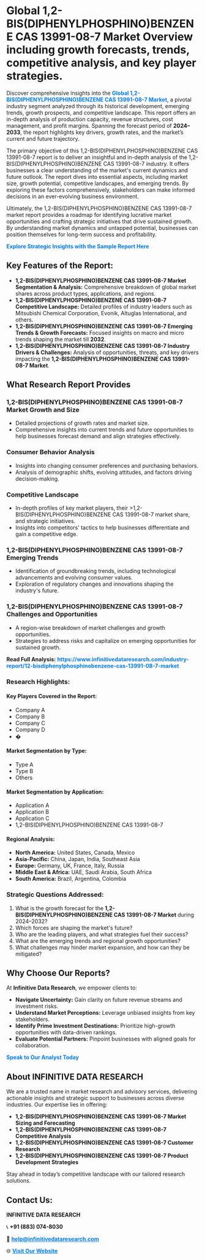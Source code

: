 <h1>Global 1,2-BIS(DIPHENYLPHOSPHINO)BENZENE CAS 13991-08-7 Market Overview including growth forecasts, trends, competitive analysis, and key player strategies.</h1>
<p>
Discover comprehensive insights into the 
<a href="https://www.infinitivedataresearch.com/industry-report/12-bisdiphenylphosphinobenzene-cas-13991-08-7-market" rel="dofollow" style="color: #007BFF; text-decoration: none;"><strong>Global 1,2-BIS(DIPHENYLPHOSPHINO)BENZENE CAS 13991-08-7 Market</strong></a>, a pivotal industry segment analyzed through its historical development, emerging trends, growth prospects, and competitive landscape. This report offers an in-depth analysis of production capacity, revenue structures, cost management, and profit margins. Spanning the forecast period of <strong>2024–2033</strong>, the report highlights key drivers, growth rates, and the market’s current and future trajectory.
</p>
<p>
The primary objective of this 1,2-BIS(DIPHENYLPHOSPHINO)BENZENE CAS 13991-08-7 report is to deliver an insightful and in-depth analysis of the 1,2-BIS(DIPHENYLPHOSPHINO)BENZENE CAS 13991-08-7 industry. It offers businesses a clear understanding of the market's current dynamics and future outlook. The report dives into essential aspects, including market size, growth potential, competitive landscapes, and emerging trends. By exploring these factors comprehensively, stakeholders can make informed decisions in an ever-evolving business environment.
</p>
<p>
Ultimately, the 1,2-BIS(DIPHENYLPHOSPHINO)BENZENE CAS 13991-08-7 market report provides a roadmap for identifying lucrative market opportunities and crafting strategic initiatives that drive sustained growth. By understanding market dynamics and untapped potential, businesses can position themselves for long-term success and profitability.
</p>
<p>
<a href="https://www.infinitivedataresearch.com/request-sample/reportId=103626" style="color: #007BFF; text-decoration: none;"><strong>Explore Strategic Insights with the Sample Report Here</strong></a>
</p>

<h2>Key Features of the Report:</h2>
<ul>
<li><strong>1,2-BIS(DIPHENYLPHOSPHINO)BENZENE CAS 13991-08-7 Market Segmentation & Analysis:</strong> Comprehensive breakdown of global market shares across product types, applications, and regions.</li>
<li><strong>1,2-BIS(DIPHENYLPHOSPHINO)BENZENE CAS 13991-08-7 Competitive Landscape:</strong> Detailed profiles of industry leaders such as Mitsubishi Chemical Corporation, Evonik, Altuglas International, and others.</li>
<li><strong>1,2-BIS(DIPHENYLPHOSPHINO)BENZENE CAS 13991-08-7 Emerging Trends & Growth Forecasts:</strong> Focused insights on macro and micro trends shaping the market till <strong>2032</strong>.</li>
<li><strong>1,2-BIS(DIPHENYLPHOSPHINO)BENZENE CAS 13991-08-7 Industry Drivers & Challenges:</strong> Analysis of opportunities, threats, and key drivers impacting the <strong>1,2-BIS(DIPHENYLPHOSPHINO)BENZENE CAS 13991-08-7 Market</strong>.</li>
</ul>

<h2>What Research Report Provides</h2>
<h3>1,2-BIS(DIPHENYLPHOSPHINO)BENZENE CAS 13991-08-7 Market Growth and Size</h3>
<ul>
<li>Detailed projections of growth rates and market size.</li>
<li>Comprehensive insights into current trends and future opportunities to help businesses forecast demand and align strategies effectively.</li>
</ul>

<h3>Consumer Behavior Analysis</h3>
<ul>
<li>Insights into changing consumer preferences and purchasing behaviors.</li>
<li>Analysis of demographic shifts, evolving attitudes, and factors driving decision-making.</li>
</ul>

<h3>Competitive Landscape</h3>
<ul>
<li>In-depth profiles of key market players, their >1,2-BIS(DIPHENYLPHOSPHINO)BENZENE CAS 13991-08-7 market share, and strategic initiatives.</li>
<li>Insights into competitors' tactics to help businesses differentiate and gain a competitive edge.</li>
</ul>

<h3>1,2-BIS(DIPHENYLPHOSPHINO)BENZENE CAS 13991-08-7 Emerging Trends</h3>
<ul>
<li>Identification of groundbreaking trends, including technological advancements and evolving consumer values.</li>
<li>Exploration of regulatory changes and innovations shaping the industry's future.</li>
</ul>

<h3>1,2-BIS(DIPHENYLPHOSPHINO)BENZENE CAS 13991-08-7 Challenges and Opportunities</h3>
<ul>
<li>A region-wise breakdown of market challenges and growth opportunities.</li>
<li>Strategies to address risks and capitalize on emerging opportunities for sustained growth.</li>
</ul>
<p><strong>Read Full Analysis:</strong> <a href="https://www.infinitivedataresearch.com/industry-report/12-bisdiphenylphosphinobenzene-cas-13991-08-7-market" rel="dofollow" style="color: #007BFF; text-decoration: none;"><strong>https://www.infinitivedataresearch.com/industry-report/12-bisdiphenylphosphinobenzene-cas-13991-08-7-market</strong></a></p>
<h3>Research Highlights:</h3>
<h4>Key Players Covered in the Report:</h4>
<ul><li>Company A</li><li>Company B</li><li>Company C</li><li>Company D</li><li>�</li></ul>
<h4>Market Segmentation by Type:</h4>
<ul><li>Type A</li><li>Type B</li><li>Others</li></ul>
<h4>Market Segmentation by Application:</h4>
<ul><li>Application A</li><li>Application B</li><li>Application C</li><li>1,2-BIS(DIPHENYLPHOSPHINO)BENZENE CAS 13991-08-7</li></ul>

<h4>Regional Analysis:</h4>
<ul>
<li><strong>North America:</strong> United States, Canada, Mexico</li>
<li><strong>Asia-Pacific:</strong> China, Japan, India, Southeast Asia</li>
<li><strong>Europe:</strong> Germany, UK, France, Italy, Russia</li>
<li><strong>Middle East & Africa:</strong> UAE, Saudi Arabia, South Africa</li>
<li><strong>South America:</strong> Brazil, Argentina, Colombia</li>
</ul>

<h3>Strategic Questions Addressed:</h3>
<ol>
<li>What is the growth forecast for the <strong>1,2-BIS(DIPHENYLPHOSPHINO)BENZENE CAS 13991-08-7 Market</strong> during 2024–2032?</li>
<li>Which forces are shaping the market's future?</li>
<li>Who are the leading players, and what strategies fuel their success?</li>
<li>What are the emerging trends and regional growth opportunities?</li>
<li>What challenges may hinder market expansion, and how can they be mitigated?</li>
</ol>

<h2>Why Choose Our Reports?</h2>
<p>At <strong>Infinitive Data Research</strong>, we empower clients to:</p>
<ul>
<li><strong>Navigate Uncertainty:</strong> Gain clarity on future revenue streams and investment risks.</li>
<li><strong>Understand Market Perceptions:</strong> Leverage unbiased insights from key stakeholders.</li>
<li><strong>Identify Prime Investment Destinations:</strong> Prioritize high-growth opportunities with data-driven rankings.</li>
<li><strong>Evaluate Potential Partners:</strong> Pinpoint businesses with aligned goals for collaboration.</li>
</ul>
<p><a href="https://www.infinitivedataresearch.com/industry-report/12-bisdiphenylphosphinobenzene-cas-13991-08-7-market" rel="dofollow" style="color: #007BFF; text-decoration: none;"><strong>Speak to Our Analyst Today</strong></a></p>

<h2>About INFINITIVE DATA RESEARCH</h2>
<p>We are a trusted name in market research and advisory services, delivering actionable insights and strategic support to businesses across diverse industries. Our expertise lies in offering:</p>
<ul>
<li><strong>1,2-BIS(DIPHENYLPHOSPHINO)BENZENE CAS 13991-08-7 Market Sizing and Forecasting</strong></li>
<li><strong>1,2-BIS(DIPHENYLPHOSPHINO)BENZENE CAS 13991-08-7 Competitive Analysis</strong></li>
<li><strong>1,2-BIS(DIPHENYLPHOSPHINO)BENZENE CAS 13991-08-7 Customer Research</strong></li>
<li><strong>1,2-BIS(DIPHENYLPHOSPHINO)BENZENE CAS 13991-08-7 Product Development Strategies</strong></li>
</ul>
<p>Stay ahead in today’s competitive landscape with our tailored research solutions.</p>

<h2>Contact Us:</h2>
<p><strong>INFINITIVE DATA RESEARCH</strong></p>
<p>📞 <strong>+91 (883) 074-8030</strong></p>
<p>📧 <strong><a href="mailto:help@infinitivedataresearch.com" style="color: #007BFF;">help@infinitivedataresearch.com</a></strong></p>
<p>🌐 <strong><a href="https://www.infinitivedataresearch.com" rel="dofollow" style="color: #007BFF;">Visit Our Website</a></strong></p>